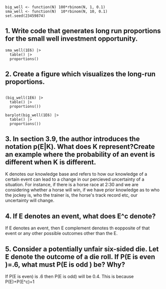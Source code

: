 
```{r}
big_well <- function(N) 100*rbinom(N, 1, 0.1)
sma_well <- function(N)  10*rbinom(N, 10, 0.1)
set.seed(23459874)
```

## 1. Write code that generates long run proportions for the small well investment opportunity.
```{r}
sma_well(1E6) |>
  table() |>
  proportions()
```
## 2. Create a figure which visualizes the long-run proportions. 
```{r}

(big_well(1E6) |>
  table() |>
  proportions())

```

```{r}
barplot(big_well(1E6) |>
  table() |>
  proportions())
```

## 3. In section 3.9, the author introduces the notation p(E|K). What does K represent?Create an example where the probability of an event is different when K is different.
K denotes our knowledge base and refers to how our knowledge of a certain event can lead to a change in our percieved uncertainty of a situation. For instance, if there is a horse race at 2:30 and we are considering whether a horse will win, if we have prior knowledge as to who the jockey is, who the trainer is, the horse's track record etc, our uncertainty will change. 

## 4. If E denotes an event, what does E^c denote?
If E denotes an event, then E complement denotes th eopposite of that event or any other possible outcomes other than the E. 

## 5. Consider a potentially unfair six-sided die. Let E denote the outcome of a die roll. If P(E is even )=.6, what must P(E is odd ) be? Why?
If P(E is even) is .6 then P(E is odd) will be 0.4. This is because P(E)+P(E^c)=1